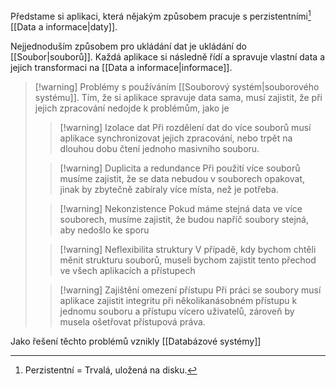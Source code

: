 Předstame si aplikaci, která nějakým způsobem pracuje s perzistentními[^1] [[Data a informace|daty]].

Nejjednoduším způsobem pro ukládání dat je ukládání do [[Soubor|souborů]]. Každá aplikace si následně řídí a spravuje vlastní data a jejich transformaci na [[Data a informace|informace]].

>[!warning] Problémy s používáním [[Souborový systém|souborového systému]].
>Tím, že si aplikace spravuje data sama, musí zajistit, že při jejich zpracování nedojde k problémům, jako je
>> [!warning] Izolace dat
>> Při rozdělení dat do více souborů musí aplikace synchronizovat jejich zpracování, nebo trpět na dlouhou dobu čtení jednoho masivního souboru.
>
>> [!warning] Duplicita a redundance
>>Při použití více souborů musíme zajistit, že se data nebudou v souborech opakovat, jinak by zbytečně zabíraly více místa, než je potřeba.
>
>> [!warning] Nekonzistence
>> Pokud máme stejná data ve více souborech, musíme zajistit, že budou napříč soubory stejná, aby nedošlo ke sporu
>
>> [!warning] Neflexibilita struktury
>> V případě, kdy bychom chtěli měnit strukturu souborů, museli bychom zajistit tento přechod ve všech aplikacích a přístupech
>
>> [!warning] Zajištění omezení přístupu
>> Při práci se soubory musí aplikace zajistit integritu při několikanásobném přístupu k jednomu souboru a přístupu vícero uživatelů, zároveň by musela ošetřovat přístupová práva.

Jako řešení těchto problémů vznikly [[Databázové systémy]]

[^1]: Perzistentní = Trvalá, uložená na disku.
